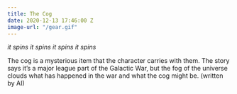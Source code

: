 ```yaml
---
title: The Cog
date: 2020-12-13 17:46:00 Z
image-url: "/gear.gif"
---
```


*it spins it spins it spins it spins*

The cog is a mysterious item that the character carries with them. The story says it’s a major league part of the Galactic War, but the fog of the universe clouds what has happened in the war and what the cog might be. (written by AI)